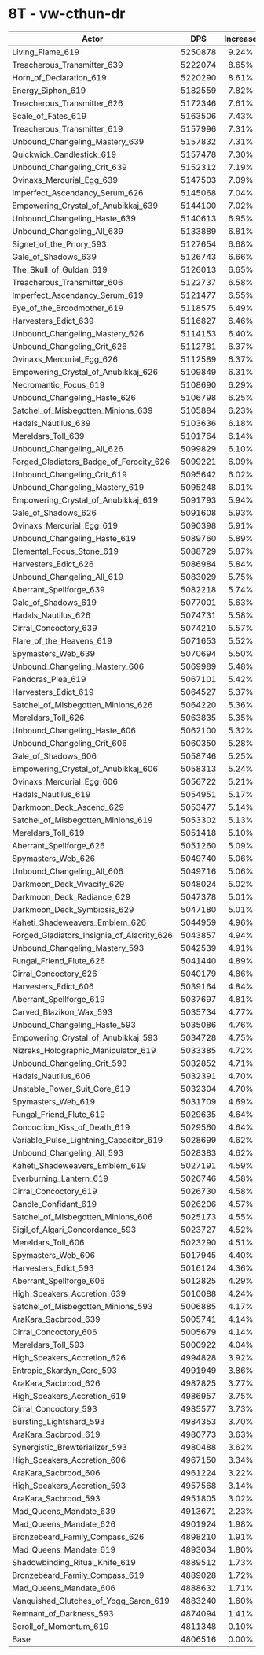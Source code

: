# 8T - vw-cthun-dr
| Actor | DPS | Increase |
|---|:---:|:---:|
|Living_Flame_619|5250878|9.24%|
|Treacherous_Transmitter_639|5222074|8.65%|
|Horn_of_Declaration_619|5220290|8.61%|
|Energy_Siphon_619|5182559|7.82%|
|Treacherous_Transmitter_626|5172346|7.61%|
|Scale_of_Fates_619|5163506|7.43%|
|Treacherous_Transmitter_619|5157996|7.31%|
|Unbound_Changeling_Mastery_639|5157832|7.31%|
|Quickwick_Candlestick_619|5157478|7.30%|
|Unbound_Changeling_Crit_639|5152312|7.19%|
|Ovinaxs_Mercurial_Egg_639|5147503|7.09%|
|Imperfect_Ascendancy_Serum_626|5145068|7.04%|
|Empowering_Crystal_of_Anubikkaj_639|5144100|7.02%|
|Unbound_Changeling_Haste_639|5140613|6.95%|
|Unbound_Changeling_All_639|5133889|6.81%|
|Signet_of_the_Priory_593|5127654|6.68%|
|Gale_of_Shadows_639|5126743|6.66%|
|The_Skull_of_Guldan_619|5126013|6.65%|
|Treacherous_Transmitter_606|5122737|6.58%|
|Imperfect_Ascendancy_Serum_619|5121477|6.55%|
|Eye_of_the_Broodmother_619|5118575|6.49%|
|Harvesters_Edict_639|5116827|6.46%|
|Unbound_Changeling_Mastery_626|5114153|6.40%|
|Unbound_Changeling_Crit_626|5112781|6.37%|
|Ovinaxs_Mercurial_Egg_626|5112589|6.37%|
|Empowering_Crystal_of_Anubikkaj_626|5109849|6.31%|
|Necromantic_Focus_619|5108690|6.29%|
|Unbound_Changeling_Haste_626|5106798|6.25%|
|Satchel_of_Misbegotten_Minions_639|5105884|6.23%|
|Hadals_Nautilus_639|5103636|6.18%|
|Mereldars_Toll_639|5101764|6.14%|
|Unbound_Changeling_All_626|5099829|6.10%|
|Forged_Gladiators_Badge_of_Ferocity_626|5099221|6.09%|
|Unbound_Changeling_Crit_619|5095642|6.02%|
|Unbound_Changeling_Mastery_619|5095248|6.01%|
|Empowering_Crystal_of_Anubikkaj_619|5091793|5.94%|
|Gale_of_Shadows_626|5091608|5.93%|
|Ovinaxs_Mercurial_Egg_619|5090398|5.91%|
|Unbound_Changeling_Haste_619|5089760|5.89%|
|Elemental_Focus_Stone_619|5088729|5.87%|
|Harvesters_Edict_626|5086984|5.84%|
|Unbound_Changeling_All_619|5083029|5.75%|
|Aberrant_Spellforge_639|5082218|5.74%|
|Gale_of_Shadows_619|5077001|5.63%|
|Hadals_Nautilus_626|5074731|5.58%|
|Cirral_Concoctory_639|5074210|5.57%|
|Flare_of_the_Heavens_619|5071653|5.52%|
|Spymasters_Web_639|5070694|5.50%|
|Unbound_Changeling_Mastery_606|5069989|5.48%|
|Pandoras_Plea_619|5067101|5.42%|
|Harvesters_Edict_619|5064527|5.37%|
|Satchel_of_Misbegotten_Minions_626|5064220|5.36%|
|Mereldars_Toll_626|5063835|5.35%|
|Unbound_Changeling_Haste_606|5062100|5.32%|
|Unbound_Changeling_Crit_606|5060350|5.28%|
|Gale_of_Shadows_606|5058746|5.25%|
|Empowering_Crystal_of_Anubikkaj_606|5058313|5.24%|
|Ovinaxs_Mercurial_Egg_606|5056722|5.21%|
|Hadals_Nautilus_619|5054951|5.17%|
|Darkmoon_Deck_Ascend_629|5053477|5.14%|
|Satchel_of_Misbegotten_Minions_619|5053302|5.13%|
|Mereldars_Toll_619|5051418|5.10%|
|Aberrant_Spellforge_626|5051260|5.09%|
|Spymasters_Web_626|5049740|5.06%|
|Unbound_Changeling_All_606|5049716|5.06%|
|Darkmoon_Deck_Vivacity_629|5048024|5.02%|
|Darkmoon_Deck_Radiance_629|5047378|5.01%|
|Darkmoon_Deck_Symbiosis_629|5047180|5.01%|
|Kaheti_Shadeweavers_Emblem_626|5044959|4.96%|
|Forged_Gladiators_Insignia_of_Alacrity_626|5043857|4.94%|
|Unbound_Changeling_Mastery_593|5042539|4.91%|
|Fungal_Friend_Flute_626|5041440|4.89%|
|Cirral_Concoctory_626|5040179|4.86%|
|Harvesters_Edict_606|5039164|4.84%|
|Aberrant_Spellforge_619|5037697|4.81%|
|Carved_Blazikon_Wax_593|5035734|4.77%|
|Unbound_Changeling_Haste_593|5035086|4.76%|
|Empowering_Crystal_of_Anubikkaj_593|5034728|4.75%|
|Nizreks_Holographic_Manipulator_619|5033385|4.72%|
|Unbound_Changeling_Crit_593|5032852|4.71%|
|Hadals_Nautilus_606|5032391|4.70%|
|Unstable_Power_Suit_Core_619|5032304|4.70%|
|Spymasters_Web_619|5031709|4.69%|
|Fungal_Friend_Flute_619|5029635|4.64%|
|Concoction_Kiss_of_Death_619|5029560|4.64%|
|Variable_Pulse_Lightning_Capacitor_619|5028699|4.62%|
|Unbound_Changeling_All_593|5028383|4.62%|
|Kaheti_Shadeweavers_Emblem_619|5027191|4.59%|
|Everburning_Lantern_619|5026746|4.58%|
|Cirral_Concoctory_619|5026730|4.58%|
|Candle_Confidant_619|5026206|4.57%|
|Satchel_of_Misbegotten_Minions_606|5025173|4.55%|
|Sigil_of_Algari_Concordance_593|5023727|4.52%|
|Mereldars_Toll_606|5023290|4.51%|
|Spymasters_Web_606|5017945|4.40%|
|Harvesters_Edict_593|5016124|4.36%|
|Aberrant_Spellforge_606|5012825|4.29%|
|High_Speakers_Accretion_639|5010088|4.24%|
|Satchel_of_Misbegotten_Minions_593|5006885|4.17%|
|AraKara_Sacbrood_639|5005741|4.14%|
|Cirral_Concoctory_606|5005679|4.14%|
|Mereldars_Toll_593|5000922|4.04%|
|High_Speakers_Accretion_626|4994828|3.92%|
|Entropic_Skardyn_Core_593|4991949|3.86%|
|AraKara_Sacbrood_626|4987825|3.77%|
|High_Speakers_Accretion_619|4986957|3.75%|
|Cirral_Concoctory_593|4985577|3.73%|
|Bursting_Lightshard_593|4984353|3.70%|
|AraKara_Sacbrood_619|4980773|3.63%|
|Synergistic_Brewterializer_593|4980488|3.62%|
|High_Speakers_Accretion_606|4967150|3.34%|
|AraKara_Sacbrood_606|4961224|3.22%|
|High_Speakers_Accretion_593|4957568|3.14%|
|AraKara_Sacbrood_593|4951805|3.02%|
|Mad_Queens_Mandate_639|4913671|2.23%|
|Mad_Queens_Mandate_626|4901924|1.98%|
|Bronzebeard_Family_Compass_626|4898210|1.91%|
|Mad_Queens_Mandate_619|4893034|1.80%|
|Shadowbinding_Ritual_Knife_619|4889512|1.73%|
|Bronzebeard_Family_Compass_619|4889028|1.72%|
|Mad_Queens_Mandate_606|4888632|1.71%|
|Vanquished_Clutches_of_Yogg_Saron_619|4883240|1.60%|
|Remnant_of_Darkness_593|4874094|1.41%|
|Scroll_of_Momentum_619|4811348|0.10%|
|Base|4806516|0.00%|
